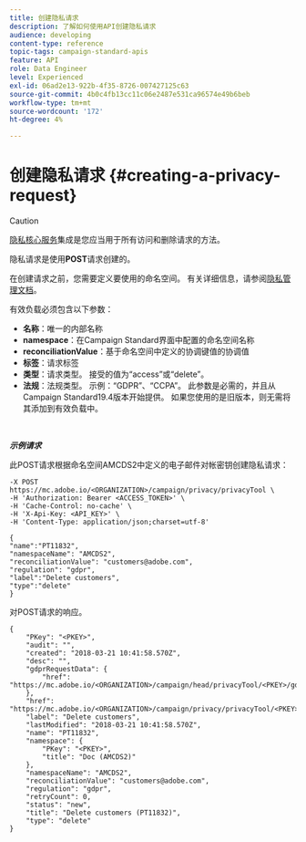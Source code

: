 ```yaml
---
title: 创建隐私请求
description: 了解如何使用API创建隐私请求
audience: developing
content-type: reference
topic-tags: campaign-standard-apis
feature: API
role: Data Engineer
level: Experienced
exl-id: 06ad2e13-922b-4f35-8726-007427125c63
source-git-commit: 4b0c4fb13cc11c06e2487e531ca96574e49b6beb
workflow-type: tm+mt
source-wordcount: '172'
ht-degree: 4%

---
```


# 创建隐私请求 {#creating-a-privacy-request}

>[!CAUTION]
>
>[隐私核心服务](https://developer.adobe.com/experience-platform-apis/references/privacy-service)集成是您应当用于所有访问和删除请求的方法。<!--Starting 19.4, the use of the Campaign API and interface for access and delete requests is deprecated. For more on Campaign Standard deprecated and removed features, refer to [this page](../../rn/using/deprecated-features.md).-->

隐私请求是使用&#x200B;**POST**&#x200B;请求创建的。

在创建请求之前，您需要定义要使用的命名空间。 有关详细信息，请参阅[隐私管理文档](../../start/using/privacy-requests.md)。

有效负载必须包含以下参数：

* **名称**：唯一的内部名称
* **namespace**：在Campaign Standard界面中配置的命名空间名称
* **reconciliationValue**：基于命名空间中定义的协调键值的协调值
* **标签**：请求标签
* **类型**：请求类型。 接受的值为“access”或“delete”。
* **法规**：法规类型。 示例：“GDPR”、“CCPA”。 此参数是必需的，并且从Campaign Standard19.4版本开始提供。 如果您使用的是旧版本，则无需将其添加到有效负载中。

<br/>

***示例请求***

此POST请求根据命名空间AMCDS2中定义的电子邮件对帐密钥创建隐私请求：

```
-X POST https://mc.adobe.io/<ORGANIZATION>/campaign/privacy/privacyTool \
-H 'Authorization: Bearer <ACCESS_TOKEN>' \
-H 'Cache-Control: no-cache' \
-H 'X-Api-Key: <API_KEY>' \
-H 'Content-Type: application/json;charset=utf-8'

{
"name":"PT11832",
"namespaceName": "AMCDS2",
"reconciliationValue": "customers@adobe.com",
"regulation": "gdpr",
"label":"Delete customers",
"type":"delete"
}
```

对POST请求的响应。

```
{
    "PKey": "<PKEY>",
    "audit": "",
    "created": "2018-03-21 10:41:58.570Z",
    "desc": "",
    "gdprRequestData": {
        "href": "https://mc.adobe.io/<ORGANIZATION>/campaign/head/privacyTool/<PKEY>/gdprRequestData/"
    },
    "href": "https://mc.adobe.io/<ORGANIZATION>/campaign/privacy/privacyTool/<PKEY>",
    "label": "Delete customers",
    "lastModified": "2018-03-21 10:41:58.570Z",
    "name": "PT11832",
    "namespace": {
        "PKey": "<PKEY>",
        "title": "Doc (AMCDS2)"
    },
    "namespaceName": "AMCDS2",
    "reconciliationValue": "customers@adobe.com",
    "regulation": "gdpr",
    "retryCount": 0,
    "status": "new",
    "title": "Delete customers (PT11832)",
    "type": "delete"
}
```
